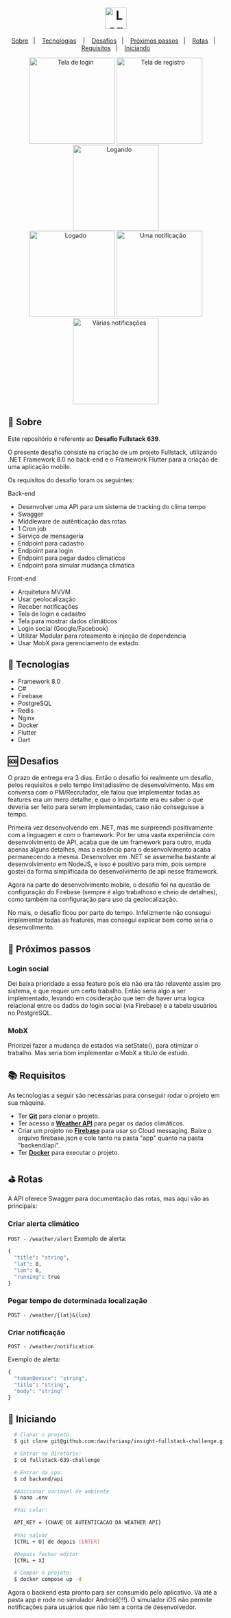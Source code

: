 <h1 align="center">
  <img alt="Logo 639" src="https://639app.com/_nuxt/img/logo.54e5dcc.svg" height="50px" />
</h1>


<p align="center">
  <a href="#page_with_curl-sobre">Sobre</a>&nbsp;&nbsp;&nbsp;|&nbsp;&nbsp;&nbsp;
  <a href="#hammer-tecnologias">Tecnologias</a>
  &nbsp;&nbsp;&nbsp;|&nbsp;&nbsp;&nbsp;
  <a href="#sos-desafios">Desafios</a>&nbsp;&nbsp;&nbsp;|&nbsp;&nbsp;&nbsp;
  <a href="#rotating_light-próximos-passos">Próximos passos</a>&nbsp;&nbsp;&nbsp;|&nbsp;&nbsp;&nbsp;
  <a href="#golf-rotas">Rotas</a>&nbsp;&nbsp;&nbsp;|&nbsp;&nbsp;&nbsp;
  <a href="#books-requisitos">Requisitos</a>&nbsp;&nbsp;&nbsp;|&nbsp;&nbsp;&nbsp;
  <a href="#rocket-iniciando">Iniciando</a>
</p>

<div align="center">
    <img alt="Tela de login" src="https://i.imgur.com/UOdLaqp.png" width="200" />
     <img alt="Tela de registro" src="https://i.imgur.com/8tbrKrX.png" width="200" />
     <img alt="Logando" src="https://i.imgur.com/l6B98X7.png" width="200" />
</div>

<div align="center">
    <img alt="Logado" src="https://i.imgur.com/m0WdoED.png" width="200" />
    <img alt="Uma notificação" src="https://i.imgur.com/ByIOg6Z.png" width="200" />
    <img alt="Várias notificações" src="https://i.imgur.com/udFfS2t.png" width="200" />
</div>

## :page_with_curl: Sobre

Este repositório é referente ao **Desafio Fullstack 639**. 

O presente desafio consiste na criação de um projeto Fullstack, utilizando .NET Framework 8.0 no back-end e o Framework Flutter para a criação de uma aplicação mobile.

Os requisitos do desafio foram os seguintes:

Back-end
- Desenvolver uma API para um sistema de tracking do clima tempo
- Swagger
- Middleware de autênticação das rotas
- 1 Cron job
- Serviço de mensageria
- Endpoint para cadastro
- Endpoint para login
- Endpoint para pegar dados climaticos
- Endpoint para simular mudança climática

Front-end
- Arquitetura MVVM
- Usar geolocalização
- Receber notificações
- Tela de login e cadastro
- Tela para mostrar dados climáticos
- Login social (Google/Facebook)
- Utilizar Modular para roteamento e injeção de dependencia
- Usar MobX para gerenciamento de estado.


## :hammer: Tecnologias

- Framework 8.0
- C#
- Firebase
- PostgreSQL
- Redis
- Nginx
- Docker
- Flutter
- Dart


## :sos: Desafios

O prazo de entrega era 3 dias. Então o desafio foi realmente um desafio, pelos requisitos e pelo tempo limitadissimo de desenvolvimento. Mas em conversa com o PM/Recrutador, ele falou que implementar todas as features era um mero detalhe, e que o importante era eu saber o que deveria ser feito para serem implementadas, caso não conseguisse a tempo.

Primeira vez desenvolvendo em .NET, mas me surpreendi positivamente com a linguagem e com o framework. Por ter uma vasta experiência com desenvolvimento de API, acaba que de um framework para outro, muda apenas alguns detalhes, mas a essência para o desenvolvimento acaba permanecendo a mesma. Desenvolver em .NET se assemelha bastante al desenvolvimento em NodeJS, e isso é positivo para mim, pois sempre gostei da forma simplificada do desenvolvimento de api nesse framework.

Agora na parte do desenvolvimento mobile, o desafio foi na questão de configuração do Firebase (sempre é algo trabalhoso e cheio de detalhes), como também na configuração para uso da geolocalização.

No mais, o desafio ficou por parte do tempo. Infelizmente não consegui implementar todas as features, mas consegui explicar bem como seria o desenvolimento.

## :rotating_light: Próximos passos

### Login social

Dei baixa prioridade a essa feature pois ela não era tão relavente assim pro sistema, e que requer um certo trabalho. Então seria algo a ser implementado, levando em cosideração que tem de haver uma logica relacional entre os dados do login social (via Firebase) e a tabela usuários no PostgreSQL.

### MobX

Priorizei fazer a mudança de estados via setState(), para otimizar o trabalho. Mas seria bom implementar o MobX a título de estudo. 

## :books: Requisitos

As tecnologias a seguir são necessárias para conseguir rodar o projeto em sua máquina.

- Ter [**Git**](https://git-scm.com/) para clonar o projeto.
- Ter acesso a [**Weather API**](https://www.weatherapi.com/) para pegar os dados climáticos.
- Criar um projeto no [**Firebase**](https://firebase.google.com/) para usar so Cloud messaging. Baixe o arquivo firebase.json e cole tanto na pasta "app" quanto na pasta "backend/api".
- Ter [**Docker**](https://www.docker.com/get-started/) para executar o projeto.

## :golf: Rotas
A API oferece Swagger para documentação das rotas, mas aqui vão as principais:

### Criar alerta climático
`POST - /weather/alert`
Exemplo de alerta:

```bash
{
  "title": "string",
  "lat": 0,
  "lon": 0,
  "running": true
}
```

### Pegar tempo de determinada localização
`POST - /weather/{lat}&{lon}`

### Criar notificação
`POST - /weather/notification`

Exemplo de alerta:

```bash
{
  "tokenDevice": "string",
  "title": "string",
  "body": "string"
}
```

## :rocket: Iniciando
``` bash
  # Clonar o projeto:
  $ git clone git@github.com:davifariasp/insight-fullstack-challenge.git

  # Entrar no diretório:
  $ cd fullstack-639-challenge

  # Entrar da spa:
  $ cd backend/api

  #Adicionar variável de ambiente
  $ nano .env

  #Vai colar:

  API_KEY = {CHAVE DE AUTENTICACAO DA WEATHER API}
  
  #Vai salvar
  [CTRL + O] de depois [ENTER]

  #Depois fechar editor
  [CTRL + X]

  # Compor o projeto:
  $ docker compose up -d
```

Agora o backend esta pronto para ser consumido pelo aplicativo. Vá até a pasta app e rode no simulador Android(!!!). O simulador iOS não permite notificações para usuários que não tem a conta de desenvolvedor.